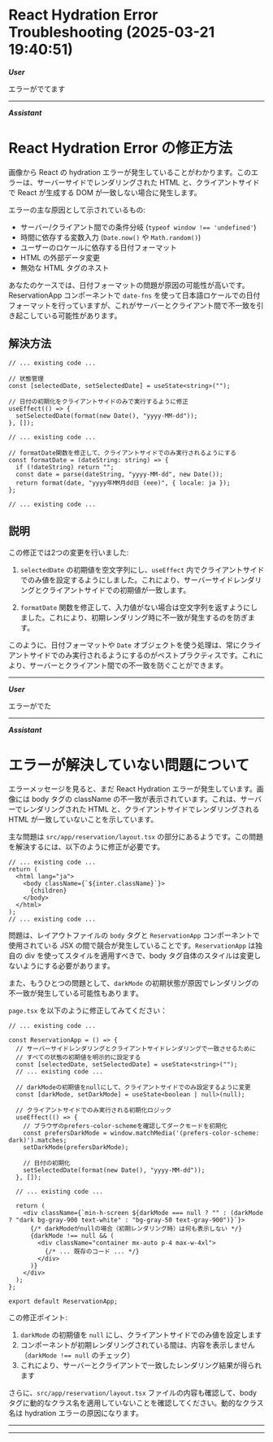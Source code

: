 <!-- Generated by SpecStory -->

# React Hydration Error Troubleshooting (2025-03-21 19:40:51)

_**User**_

エラーがでてます

---

_**Assistant**_

# React Hydration Error の修正方法

画像から React の hydration エラーが発生していることがわかります。このエラーは、サーバーサイドでレンダリングされた HTML と、クライアントサイドで React が生成する DOM が一致しない場合に発生します。

エラーの主な原因として示されているもの:
- サーバー/クライアント間での条件分岐 (`typeof window !== 'undefined'`)
- 時間に依存する変数入力 (`Date.now()` や `Math.random()`)
- ユーザーのロケールに依存する日付フォーマット
- HTML の外部データ変更
- 無効な HTML タグのネスト

あなたのケースでは、日付フォーマットの問題が原因の可能性が高いです。ReservationApp コンポーネントで `date-fns` を使って日本語ロケールでの日付フォーマットを行っていますが、これがサーバーとクライアント間で不一致を引き起こしている可能性があります。

## 解決方法

```tsx:src/app/reservation/page.tsx
// ... existing code ...

// 状態管理
const [selectedDate, setSelectedDate] = useState<string>("");

// 日付の初期化をクライアントサイドのみで実行するように修正
useEffect(() => {
  setSelectedDate(format(new Date(), "yyyy-MM-dd"));
}, []);

// ... existing code ...

// formatDate関数を修正して、クライアントサイドでのみ実行されるようにする
const formatDate = (dateString: string) => {
  if (!dateString) return "";
  const date = parse(dateString, "yyyy-MM-dd", new Date());
  return format(date, "yyyy年MM月dd日 (eee)", { locale: ja });
};

// ... existing code ...
```

## 説明

この修正では2つの変更を行いました:

1. `selectedDate` の初期値を空文字列にし、`useEffect` 内でクライアントサイドでのみ値を設定するようにしました。これにより、サーバーサイドレンダリングとクライアントサイドでの初期値が一致します。

2. `formatDate` 関数を修正して、入力値がない場合は空文字列を返すようにしました。これにより、初期レンダリング時に不一致が発生するのを防ぎます。

このように、日付フォーマットや `Date` オブジェクトを使う処理は、常にクライアントサイドでのみ実行されるようにするのがベストプラクティスです。これにより、サーバーとクライアント間での不一致を防ぐことができます。

---

_**User**_

エラーがでた

---

_**Assistant**_

# エラーが解決していない問題について

エラーメッセージを見ると、まだ React Hydration エラーが発生しています。画像には body タグの className の不一致が表示されています。これは、サーバーでレンダリングされた HTML と、クライアントサイドでレンダリングされる HTML が一致していないことを示しています。

主な問題は `src/app/reservation/layout.tsx` の部分にあるようです。この問題を解決するには、以下のように修正が必要です。

```tsx:src/app/reservation/layout.tsx
// ... existing code ...
return (
  <html lang="ja">
    <body className={`${inter.className}`}>
      {children}
    </body>
  </html>
);
// ... existing code ...
```

問題は、レイアウトファイルの `body` タグと `ReservationApp` コンポーネントで使用されている JSX の間で競合が発生していることです。`ReservationApp` は独自の div を使ってスタイルを適用すべきで、body タグ自体のスタイルは変更しないようにする必要があります。

また、もうひとつの問題として、`darkMode` の初期状態が原因でレンダリングの不一致が発生している可能性もあります。

`page.tsx` を以下のように修正してみてください：

```tsx:src/app/reservation/page.tsx
// ... existing code ...

const ReservationApp = () => {
  // サーバーサイドレンダリングとクライアントサイドレンダリングで一致させるために
  // すべての状態の初期値を明示的に設定する
  const [selectedDate, setSelectedDate] = useState<string>("");
  // ... existing code ...
  
  // darkModeの初期値をnullにして、クライアントサイドでのみ設定するように変更
  const [darkMode, setDarkMode] = useState<boolean | null>(null);

  // クライアントサイドでのみ実行される初期化ロジック
  useEffect(() => {
    // ブラウザのprefers-color-schemeを確認してダークモードを初期化
    const prefersDarkMode = window.matchMedia('(prefers-color-scheme: dark)').matches;
    setDarkMode(prefersDarkMode);
    
    // 日付の初期化
    setSelectedDate(format(new Date(), "yyyy-MM-dd"));
  }, []);

  // ... existing code ...

  return (
    <div className={`min-h-screen ${darkMode === null ? "" : (darkMode ? "dark bg-gray-900 text-white" : "bg-gray-50 text-gray-900")}`}>
      {/* darkModeがnullの場合（初期レンダリング時）は何も表示しない */}
      {darkMode !== null && (
        <div className="container mx-auto p-4 max-w-4xl">
          {/* ... 既存のコード ... */}
        </div>
      )}
    </div>
  );
};

export default ReservationApp;
```

この修正ポイント:

1. `darkMode` の初期値を `null` にし、クライアントサイドでのみ値を設定します
2. コンポーネントが初期レンダリングされている間は、内容を表示しません（`darkMode !== null` のチェック）
3. これにより、サーバーとクライアントで一致したレンダリング結果が得られます

さらに、`src/app/reservation/layout.tsx` ファイルの内容も確認して、body タグに動的なクラス名を適用していないことを確認してください。動的なクラス名は hydration エラーの原因になります。

---



---


